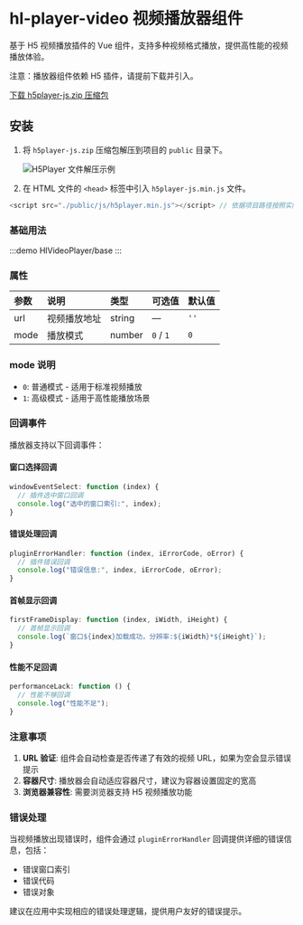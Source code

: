 # hl-player-video 视频播放器组件

基于 H5 视频播放插件的 Vue 组件，支持多种视频格式播放，提供高性能的视频播放体验。

注意：播放器组件依赖 H5 插件，请提前下载并引入。

[下载 h5player-js.zip 压缩包](/public/h5player-js.zip)

## 安装
1. 将 `h5player-js.zip` 压缩包解压到项目的 `public` 目录下。

   ![H5Player 文件解压示例](/public/img/h5player_01.png)
2. 在 HTML 文件的 `<head>` 标签中引入 `h5player-js.min.js` 文件。

```javascript
<script src="./public/js/h5player.min.js"></script> // 依据项目路径按照实际情况引入 h5player-js.min.js
```

### 基础用法

:::demo
HlVideoPlayer/base
:::

### 属性

| 参数 | 说明 | 类型 | 可选值 | 默认值 |
| :--- | :--- | :--- | :--- | :--- |
| url | 视频播放地址 | string | — | `''` |
| mode | 播放模式 | number | `0` / `1` | `0` |

### mode 说明
- `0`: 普通模式 - 适用于标准视频播放
- `1`: 高级模式 - 适用于高性能播放场景

### 回调事件

播放器支持以下回调事件：

#### 窗口选择回调
```javascript
windowEventSelect: function (index) {
  // 插件选中窗口回调
  console.log("选中的窗口索引:", index);
}
```

#### 错误处理回调
```javascript
pluginErrorHandler: function (index, iErrorCode, oError) {
  // 插件错误回调
  console.log("错误信息:", index, iErrorCode, oError);
}
```

#### 首帧显示回调
```javascript
firstFrameDisplay: function (index, iWidth, iHeight) {
  // 首帧显示回调
  console.log(`窗口${index}加载成功，分辨率:${iWidth}*${iHeight}`);
}
```

#### 性能不足回调
```javascript
performanceLack: function () {
  // 性能不够回调
  console.log("性能不足");
}
```

### 注意事项

1. **URL 验证**: 组件会自动检查是否传递了有效的视频 URL，如果为空会显示错误提示
2. **容器尺寸**: 播放器会自动适应容器尺寸，建议为容器设置固定的宽高
3. **浏览器兼容性**: 需要浏览器支持 H5 视频播放功能

### 错误处理

当视频播放出现错误时，组件会通过 `pluginErrorHandler` 回调提供详细的错误信息，包括：
- 错误窗口索引
- 错误代码
- 错误对象

建议在应用中实现相应的错误处理逻辑，提供用户友好的错误提示。

